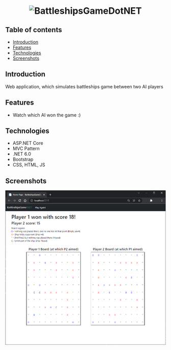 <h1 align="center">
 <img src="./anypostlogo.png" alt="BattleshipsGameDotNET"/>
</h1>

## Table of contents
* [Introduction](#introduction)
* [Features](#features)
* [Technologies](#technologies)
* [Screenshots](#screenshots)

## Introduction
Web application, which simulates battleships game between two AI players

## Features
* Watch which AI won the game :)

## Technologies
* ASP.NET Core
* MVC Pattern
* .NET 6.0
* Bootstrap
* CSS, HTML, JS

## Screenshots
<p align="center">
 <img src="./battleships.png" alt="Screenshot from BattleshipsGameDotNET application"/>
</p>
